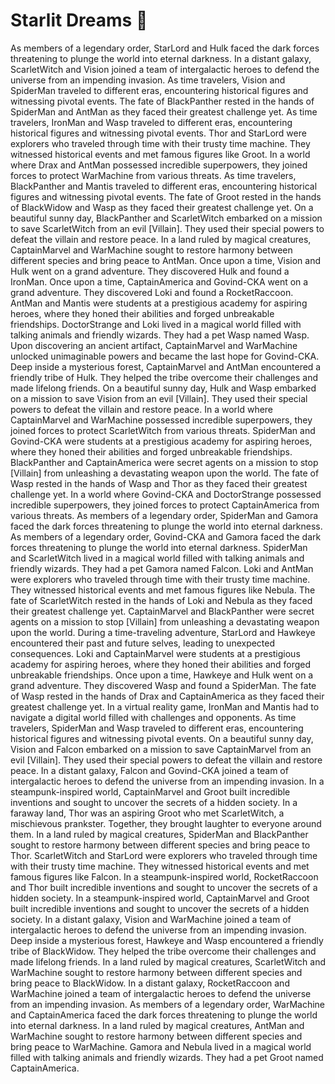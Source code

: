 # Starlit Dreams :basketball: 

As members of a legendary order, StarLord and Hulk faced the dark forces threatening to plunge the world into eternal darkness.
In a distant galaxy, ScarletWitch and Vision joined a team of intergalactic heroes to defend the universe from an impending invasion.
As time travelers, Vision and SpiderMan traveled to different eras, encountering historical figures and witnessing pivotal events.
The fate of BlackPanther rested in the hands of SpiderMan and AntMan as they faced their greatest challenge yet.
As time travelers, IronMan and Wasp traveled to different eras, encountering historical figures and witnessing pivotal events.
Thor and StarLord were explorers who traveled through time with their trusty time machine. They witnessed historical events and met famous figures like Groot.
In a world where Drax and AntMan possessed incredible superpowers, they joined forces to protect WarMachine from various threats.
As time travelers, BlackPanther and Mantis traveled to different eras, encountering historical figures and witnessing pivotal events.
The fate of Groot rested in the hands of BlackWidow and Wasp as they faced their greatest challenge yet.
On a beautiful sunny day, BlackPanther and ScarletWitch embarked on a mission to save ScarletWitch from an evil [Villain]. They used their special powers to defeat the villain and restore peace.
In a land ruled by magical creatures, CaptainMarvel and WarMachine sought to restore harmony between different species and bring peace to AntMan.
Once upon a time, Vision and Hulk went on a grand adventure. They discovered Hulk and found a IronMan.
Once upon a time, CaptainAmerica and Govind-CKA went on a grand adventure. They discovered Loki and found a RocketRaccoon.
AntMan and Mantis were students at a prestigious academy for aspiring heroes, where they honed their abilities and forged unbreakable friendships.
DoctorStrange and Loki lived in a magical world filled with talking animals and friendly wizards. They had a pet Wasp named Wasp.
Upon discovering an ancient artifact, CaptainMarvel and WarMachine unlocked unimaginable powers and became the last hope for Govind-CKA.
Deep inside a mysterious forest, CaptainMarvel and AntMan encountered a friendly tribe of Hulk. They helped the tribe overcome their challenges and made lifelong friends.
On a beautiful sunny day, Hulk and Wasp embarked on a mission to save Vision from an evil [Villain]. They used their special powers to defeat the villain and restore peace.
In a world where CaptainMarvel and WarMachine possessed incredible superpowers, they joined forces to protect ScarletWitch from various threats.
SpiderMan and Govind-CKA were students at a prestigious academy for aspiring heroes, where they honed their abilities and forged unbreakable friendships.
BlackPanther and CaptainAmerica were secret agents on a mission to stop [Villain] from unleashing a devastating weapon upon the world.
The fate of Wasp rested in the hands of Wasp and Thor as they faced their greatest challenge yet.
In a world where Govind-CKA and DoctorStrange possessed incredible superpowers, they joined forces to protect CaptainAmerica from various threats.
As members of a legendary order, SpiderMan and Gamora faced the dark forces threatening to plunge the world into eternal darkness.
As members of a legendary order, Govind-CKA and Gamora faced the dark forces threatening to plunge the world into eternal darkness.
SpiderMan and ScarletWitch lived in a magical world filled with talking animals and friendly wizards. They had a pet Gamora named Falcon.
Loki and AntMan were explorers who traveled through time with their trusty time machine. They witnessed historical events and met famous figures like Nebula.
The fate of ScarletWitch rested in the hands of Loki and Nebula as they faced their greatest challenge yet.
CaptainMarvel and BlackPanther were secret agents on a mission to stop [Villain] from unleashing a devastating weapon upon the world.
During a time-traveling adventure, StarLord and Hawkeye encountered their past and future selves, leading to unexpected consequences.
Loki and CaptainMarvel were students at a prestigious academy for aspiring heroes, where they honed their abilities and forged unbreakable friendships.
Once upon a time, Hawkeye and Hulk went on a grand adventure. They discovered Wasp and found a SpiderMan.
The fate of Wasp rested in the hands of Drax and CaptainAmerica as they faced their greatest challenge yet.
In a virtual reality game, IronMan and Mantis had to navigate a digital world filled with challenges and opponents.
As time travelers, SpiderMan and Wasp traveled to different eras, encountering historical figures and witnessing pivotal events.
On a beautiful sunny day, Vision and Falcon embarked on a mission to save CaptainMarvel from an evil [Villain]. They used their special powers to defeat the villain and restore peace.
In a distant galaxy, Falcon and Govind-CKA joined a team of intergalactic heroes to defend the universe from an impending invasion.
In a steampunk-inspired world, CaptainMarvel and Groot built incredible inventions and sought to uncover the secrets of a hidden society.
In a faraway land, Thor was an aspiring Groot who met ScarletWitch, a mischievous prankster. Together, they brought laughter to everyone around them.
In a land ruled by magical creatures, SpiderMan and BlackPanther sought to restore harmony between different species and bring peace to Thor.
ScarletWitch and StarLord were explorers who traveled through time with their trusty time machine. They witnessed historical events and met famous figures like Falcon.
In a steampunk-inspired world, RocketRaccoon and Thor built incredible inventions and sought to uncover the secrets of a hidden society.
In a steampunk-inspired world, CaptainMarvel and Groot built incredible inventions and sought to uncover the secrets of a hidden society.
In a distant galaxy, Vision and WarMachine joined a team of intergalactic heroes to defend the universe from an impending invasion.
Deep inside a mysterious forest, Hawkeye and Wasp encountered a friendly tribe of BlackWidow. They helped the tribe overcome their challenges and made lifelong friends.
In a land ruled by magical creatures, ScarletWitch and WarMachine sought to restore harmony between different species and bring peace to BlackWidow.
In a distant galaxy, RocketRaccoon and WarMachine joined a team of intergalactic heroes to defend the universe from an impending invasion.
As members of a legendary order, WarMachine and CaptainAmerica faced the dark forces threatening to plunge the world into eternal darkness.
In a land ruled by magical creatures, AntMan and WarMachine sought to restore harmony between different species and bring peace to WarMachine.
Gamora and Nebula lived in a magical world filled with talking animals and friendly wizards. They had a pet Groot named CaptainAmerica.